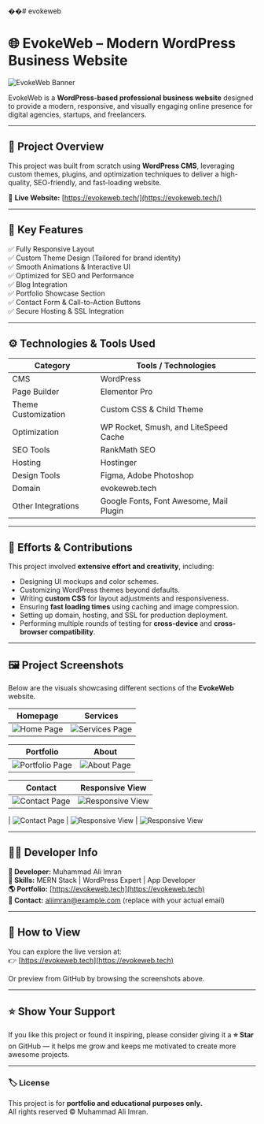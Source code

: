 ��#   e v o k e w e b 
 

# 🌐 EvokeWeb – Modern WordPress Business Website

![EvokeWeb Banner](https://github.com/aliimran09/evokeweb/blob/main/image1.png)

EvokeWeb is a **WordPress-based professional business website** designed to provide a modern, responsive, and visually engaging online presence for digital agencies, startups, and freelancers.

---

## 🧠 Project Overview

This project was built from scratch using **WordPress CMS**, leveraging custom themes, plugins, and optimization techniques to deliver a high-quality, SEO-friendly, and fast-loading website.

🔗 **Live Website:** [https://evokeweb.tech/](https://evokeweb.tech/)

---

## 🧩 Key Features

✅ Fully Responsive Layout  
✅ Custom Theme Design (Tailored for brand identity)  
✅ Smooth Animations & Interactive UI  
✅ Optimized for SEO and Performance  
✅ Blog Integration  
✅ Portfolio Showcase Section  
✅ Contact Form & Call-to-Action Buttons  
✅ Secure Hosting & SSL Integration  

---

## ⚙️ Technologies & Tools Used

| Category | Tools / Technologies |
|-----------|----------------------|
| CMS | WordPress |
| Page Builder | Elementor Pro |
| Theme Customization | Custom CSS & Child Theme |
| Optimization | WP Rocket, Smush, and LiteSpeed Cache |
| SEO Tools | RankMath SEO |
| Hosting | Hostinger |
| Design Tools | Figma, Adobe Photoshop |
| Domain | evokeweb.tech |
| Other Integrations | Google Fonts, Font Awesome, Mail Plugin |

---

## 💪 Efforts & Contributions

This project involved **extensive effort and creativity**, including:

- Designing UI mockups and color schemes.
- Customizing WordPress themes beyond defaults.
- Writing **custom CSS** for layout adjustments and responsiveness.
- Ensuring **fast loading times** using caching and image compression.
- Setting up domain, hosting, and SSL for production deployment.
- Performing multiple rounds of testing for **cross-device** and **cross-browser compatibility**.

---

## 🖼️ Project Screenshots

Below are the visuals showcasing different sections of the **EvokeWeb** website.

| Homepage | Services |
|-----------|-----------|
| ![Home Page](https://github.com/aliimran09/evokeweb/blob/main/image1.png) | ![Services Page](https://github.com/aliimran09/evokeweb/blob/main/image2.png) |

| Portfolio | About |
|------------|--------|
| ![Portfolio Page](https://github.com/aliimran09/evokeweb/blob/main/image3.png) | ![About Page](https://github.com/aliimran09/evokeweb/blob/main/image4.png) |

| Contact | Responsive View |
|----------|-----------------|
| ![Contact Page](https://github.com/aliimran09/evokeweb/blob/main/image5.png) | ![Responsive View](https://github.com/aliimran09/evokeweb/blob/main/image6.png) |

| ![Contact Page](https://github.com/aliimran09/evokeweb/blob/main/image7.png) | ![Responsive View](https://github.com/aliimran09/evokeweb/blob/main/image8.png) |
![Responsive View](https://github.com/aliimran09/evokeweb/blob/main/image9.png)

---

## 🧑‍💻 Developer Info

**👤 Developer:** Muhammad Ali Imran  
**💼 Skills:** MERN Stack | WordPress Expert | App Developer  
**🌎 Portfolio:** [https://evokeweb.tech](https://evokeweb.tech)  
**📧 Contact:** aliimran@example.com (replace with your actual email)

---

## 🚀 How to View

You can explore the live version at:  
👉 [https://evokeweb.tech](https://evokeweb.tech)

Or preview from GitHub by browsing the screenshots above.

---

## ⭐ Show Your Support

If you like this project or found it inspiring, please consider giving it a **⭐ Star** on GitHub — it helps me grow and keeps me motivated to create more awesome projects.

---

### 🏷️ License

This project is for **portfolio and educational purposes only.**  
All rights reserved © Muhammad Ali Imran.

 
